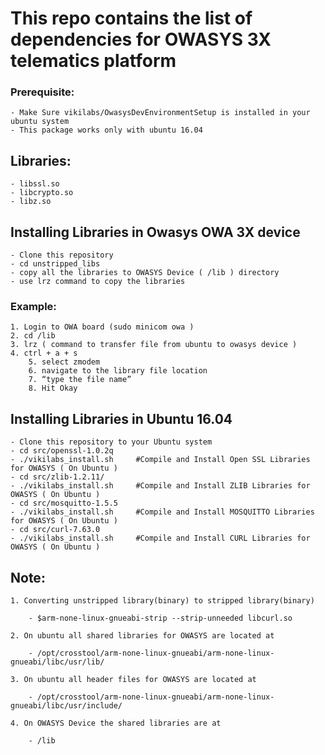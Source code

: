 # This repo contains the list of dependencies for OWASYS 3X telematics platform

### Prerequisite: 
	
	- Make Sure vikilabs/OwasysDevEnvironmentSetup is installed in your ubuntu system
	- This package works only with ubuntu 16.04

## Libraries: 
	
	- libssl.so
	- libcrypto.so
	- libz.so
 
## Installing Libraries in Owasys OWA 3X device
	
	- Clone this repository  
	- cd unstripped_libs
	- copy all the libraries to OWASYS Device ( /lib ) directory
	- use lrz command to copy the libraries 

### Example:

	1. Login to OWA board (sudo minicom owa )
	2. cd /lib
	3. lrz ( command to transfer file from ubuntu to owasys device )
	4. ctrl + a + s
    	5. select zmodem
    	6. navigate to the library file location
    	7. “type the file name”
    	8. Hit Okay

## Installing Libraries in Ubuntu 16.04

	- Clone this repository to your Ubuntu system
	- cd src/openssl-1.0.2q   
	- ./vikilabs_install.sh     #Compile and Install Open SSL Libraries for OWASYS ( On Ubuntu )
	- cd src/zlib-1.2.11/
	- ./vikilabs_install.sh     #Compile and Install ZLIB Libraries for OWASYS ( On Ubuntu )
	- cd src/mosquitto-1.5.5 
	- ./vikilabs_install.sh     #Compile and Install MOSQUITTO Libraries for OWASYS ( On Ubuntu )
	- cd src/curl-7.63.0
	- ./vikilabs_install.sh     #Compile and Install CURL Libraries for OWASYS ( On Ubuntu )

## Note:
	
	1. Converting unstripped library(binary) to stripped library(binary)

		- $arm-none-linux-gnueabi-strip --strip-unneeded libcurl.so

	2. On ubuntu all shared libraries for OWASYS are located at 

		- /opt/crosstool/arm-none-linux-gnueabi/arm-none-linux-gnueabi/libc/usr/lib/

	3. On ubuntu all header files for OWASYS are located at
		
		- /opt/crosstool/arm-none-linux-gnueabi/arm-none-linux-gnueabi/libc/usr/include/
	
	4. On OWASYS Device the shared libraries are at
		
		- /lib

 


